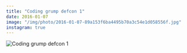 ```yaml
---
title: "Coding grump defcon 1"
date: 2016-01-07
image: "/img/photo/2016-01-07-89a153f6ba4495b70a3c54e1d058556f.jpg"
instagram: true
---
```


![Coding grump defcon 1](/img/photo/2016-01-07-89a153f6ba4495b70a3c54e1d058556f.jpg)
